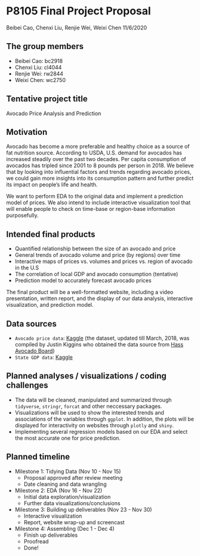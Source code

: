 P8105 Final Project Proposal
================
Beibei Cao, Chenxi Liu, Renjie Wei, Weixi Chen
11/6/2020

## The group members

  - Beibei Cao: bc2918
  - Chenxi Liu: cl4044
  - Renjie Wei: rw2844
  - Weixi Chen: wc2750

## Tentative project title

Avocado Price Analysis and Prediction

## Motivation

Avocado has become a more preferable and healthy choice as a source of
fat nutrition source. According to USDA, U.S. demand for avocados has
increased steadily over the past two decades. Per capita consumption of
avocados has tripled since 2001 to 8 pounds per person in 2018. We
believe that by looking into influential factors and trends regarding
avocado prices, we could gain more insights into its consumption pattern
and further predict its impact on people’s life and health.

We want to perform EDA to the original data and implement a prediction
model of prices. We also intend to include interactive visualization
tool that will enable people to check on time-base or region-base
information purposefully.

## Intended final products

  - Quantified relationship between the size of an avocado and price
  - General trends of avocado volume and price (by regions) over time
  - Interactive maps of prices vs. volumes and prices vs. region of
    avocado in the U.S
  - The correlation of local GDP and avocado consumption (tentative)
  - Prediction model to accurately forecast avocado prices

The final product will be a well-formatted website, including a video
presentation, written report, and the display of our data analysis,
interactive visualization, and prediction model.

## Data sources

  - `Avocado price data`:
    [Kaggle](https://www.kaggle.com/neuromusic/avocado-prices) (the
    dataset, updated till March, 2018, was compiled by Justin Kiggins
    who obtained the data source from [Hass Avocado
    Board](https://hassavocadoboard.com/))
  - `State GDP data`:
    [Kaggle](https://www.kaggle.com/solorzano/gdp-per-capita-in-us-states?select=bea-gdp-by-state.csv)

## Planned analyses / visualizations / coding challenges

  - The data will be cleaned, manipulated and summarized through
    `tidyverse`, `stringr`, `forcat` and other neccessary packages.
  - Visualizations will be used to show the interested trends and
    associations of the variables through `ggplot`. In addition, the
    plots will be displayed for interactivity on websites through
    `plotly` and `shiny`.
  - Implementing several regression models based on our EDA and select
    the most accurate one for price prediction.

## Planned timeline

  - Milestone 1: Tidying Data (Nov 10 - Nov 15)
      - Proposal approved after review meeting
      - Date cleaning and data wrangling
  - Milestone 2: EDA (Nov 16 - Nov 22)
      - Initial data exploration/visualization
      - Further data visualizations/conclusions
  - Milestone 3: Building up deliverables (Nov 23 - Nov 30)
      - Interactive visualization
      - Report, website wrap-up and screencast
  - Milestone 4: Assembling (Dec 1 - Dec 4)
      - Finish up deliverables
      - Proofread
      - Done\!
